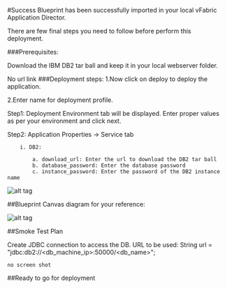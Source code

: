#Success
Blueprint has been successfully imported in your local vFabric Application Director. 

There are  few final steps you need to follow before perform this deployment.

###Prerequisites:

Download the IBM DB2 tar ball and keep it in your local webserver folder.

No url link
###Deployment steps:
1.Now click on deploy to deploy the application.

2.Enter name for deployment profile.

Step1: Deployment Environment tab will be displayed. Enter proper values as per your environment and click next.


Step2: Application Properties -> Service tab 

		i. DB2:
	
			a. download_url: Enter the url to download the DB2 tar ball
			b. database_password: Enter the database password
			c. instance_password: Enter the password of the DB2 instance name

![alt tag](https://raw.github.com/vmware-applicationdirector/solutions-import-beta/appd-Clustere-Apache-Hadoop-50-blueprint/AfterDeployment-Step1.jpg)

		
##Blueprint Canvas diagram for your reference: 

![alt tag](https://raw.github.com/vmware-applicationdirector/solutions-import-beta/appd-Clustere-Apache-Hadoop-50-blueprint/Hadoop-Canvas-Diagram.png)

##Smoke Test Plan

Create JDBC connection to access the DB. URL to be used:
String url = "jdbc:db2://<db_machine_ip>:50000/<db_name>";

	no screen shot

##Ready to go for deployment







 








